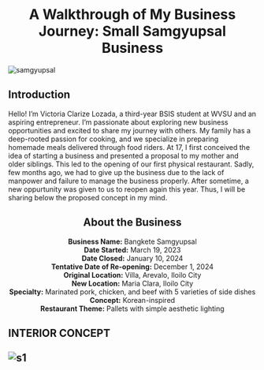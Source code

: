 <!DOCTYPE html>
<html lang="en">
<head>
    <meta charset="UTF-8">
    <meta name="viewport" content="width=device-width, initial-scale=1.0">

</head>
<body>
    <h1 style="text-align: center;">A Walkthrough of My Business Journey: Small Samgyupsal Business</h1>
 <img src="https://i.pinimg.com/originals/2e/9c/b5/2e9cb5c4d02abad033e3f98b4b2b6cae.jpg" alt="samgyupsal" class="image1">
    <h2 id="me">Introduction</h2>
    <p>Hello! I’m Victoria Clarize Lozada, a third-year BSIS student at WVSU and an aspiring entrepreneur. I’m passionate about exploring new business opportunities and excited to share my journey with others. My family has a deep-rooted passion for cooking, and we specialize in preparing homemade meals delivered through food riders. At 17, I first conceived the idea of starting a business and presented a proposal to my mother and older siblings. This led to the opening of our first physical restaurant. Sadly, few months ago, we had to give up the business due to the lack of manpower and failure to manage the business properly. After sometime, a new oppurtunity was given to us to reopen again this year. Thus, I will be sharing below the proposed concept in my mind. </p> 
  <h2 id="deets" style="text-align: 
      center;">About the Business</h2>
    <p style="text-align: center;">
        <strong>Business Name:</strong> Bangkete Samgyupsal<br>
        <strong>Date Started:</strong> March 19, 2023<br>
        <strong>Date Closed:</strong> January 10, 2024<br>
        <strong>Tentative Date of Re-opening:</strong> December 1, 2024<br>
         <strong>Original Location:</strong> Villa, Arevalo, Iloilo City<br> 
        <strong>New Location:</strong> Maria Clara, Iloilo City<br> 
        <strong>Specialty:</strong> Marinated pork, chicken, and beef with 5 varieties of side dishes<br>
        <strong>Concept:</strong> Korean-inspired<br>
        <strong>Restaurant Theme:</strong> Pallets with simple aesthetic lighting<br>
    </p>
    <h2 id="proposal">INTERIOR CONCEPT <br><br><img src="https://i.pinimg.com/originals/08/76/2b/08762bdf900ab4909bd3262afbf4edc5.jpg" alt="s1" class="image2"></h2>
